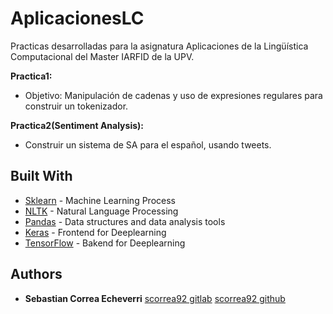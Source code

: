 # AplicacionesLC
Practicas desarrolladas para la asignatura Aplicaciones de la Lingüística Computacional del Master IARFID de la UPV.

**Practica1:**
* Objetivo: Manipulación de cadenas y uso de expresiones regulares para construir un
tokenizador.

**Practica2(Sentiment Analysis):**
* Construir un sistema de SA para el español, usando tweets.

## Built With

* [Sklearn](http://scikit-learn.org/stable/) - Machine Learning Process
* [NLTK](http://www.nltk.org) - Natural Language Processing
* [Pandas](https://pandas.pydata.org) - Data structures and data analysis tools
* [Keras](https://github.com/keras-team/keras) - Frontend for Deeplearning
* [TensorFlow](https://github.com/tensorflow/tensorflow) - Bakend for Deeplearning


## Authors

* **Sebastian Correa Echeverri** [scorrea92 gitlab](https://gitlab.com/scorrea92) [scorrea92 github](https://github.com/scorrea92)
